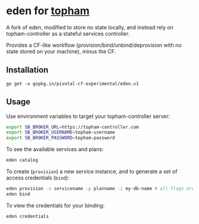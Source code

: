 # eden for [topham](https://github.com/pivotal-cf-experimental/topham-controller)

A fork of eden, modified to store no state locally, and instead rely on topham-controller as a stateful services controller.

Provides a CF-like workflow (provision/bind/unbind/deprovision with no state stored on your machine), minus the CF.


## Installation

```
go get -u gopkg.in/pivotal-cf-experimental/eden.v1
```


## Usage

Use environment variables to target your topham-controller server:

```bash
export SB_BROKER_URL=https://topham-controller.com
export SB_BROKER_USERNAME=topham-username
export SB_BROKER_PASSWORD=topham-password
```

To see the available services and plans:

```bash
eden catalog
```

To create (`provision`) a new service instance, and to generate a set of access credentials (`bind`):

```bash
eden provision -s servicename -p planname -i my-db-name # all flags are required
eden bind
```

To view the credentials for your binding:

```bash
eden credentials
```
